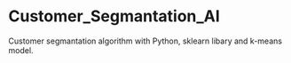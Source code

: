 # Customer_Segmantation_AI
 Customer segmantation algorithm with Python, sklearn libary and k-means model.
